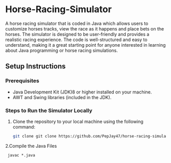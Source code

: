 # Horse-Racing-Simulator
A horse racing simulator that is coded in Java which allows users to customize horses tracks, view the race as it happens and place bets on the horses. The simulator is designed to be user-friendly and provides a realistic racing experience. The code is well-structured and easy to understand, making it a great starting point for anyone interested in learning about Java programming or horse racing simulations.

## Setup Instructions

### Prerequisites
- Java Development Kit (JDK)8 or higher installed on your machine.
- AWT and Swing libraries (included in the JDK).

### Steps to Run the Simulator Locally
1. Clone the repository to your local machine using the following command:
   ```bash
   git clone git clone https://github.com/PepJay47/horse-racing-simulator.git

2.Compile the Java Files
```
 javac *.java
  
    